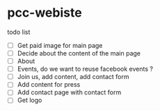 # pcc-webiste

todo list

- [ ] Get paid image for main page
- [ ] Decide about the content of the main page 
- [ ] About
- [ ] Events, do we want to reuse facebook events ?
- [ ] Join us, add content, add contact form
- [ ] Add content for press
- [ ] Add contact page with contact form
- [ ] Get logo